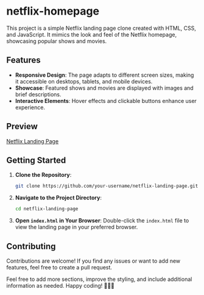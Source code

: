# netflix-homepage

This project is a simple Netflix landing page clone created with HTML, CSS, and JavaScript. It mimics the look and feel of the Netflix homepage, showcasing popular shows and movies.

## Features

- **Responsive Design**: The page adapts to different screen sizes, making it accessible on desktops, tablets, and mobile devices.
- **Showcase**: Featured shows and movies are displayed with images and brief descriptions.
- **Interactive Elements**: Hover effects and clickable buttons enhance user experience.

## Preview

<a href="https://shobhit0011.github.io/netflix-homepage/">Netflix Landing Page</a>

## Getting Started

1. **Clone the Repository**:
   ```bash
   git clone https://github.com/your-username/netflix-landing-page.git
   ```

2. **Navigate to the Project Directory**:
   ```bash
   cd netflix-landing-page
   ```

3. **Open `index.html` in Your Browser**:
   Double-click the `index.html` file to view the landing page in your preferred browser.

## Contributing

Contributions are welcome! If you find any issues or want to add new features, feel free to create a pull request.



Feel free to add more sections, improve the styling, and include additional information as needed. Happy coding! 🚀🎥🍿
